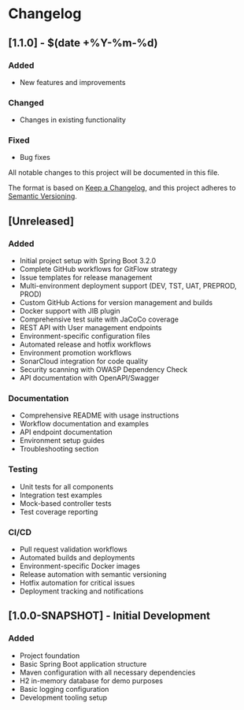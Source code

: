 # Changelog

## [1.1.0] - $(date +%Y-%m-%d)

### Added
- New features and improvements

### Changed
- Changes in existing functionality

### Fixed
- Bug fixes


All notable changes to this project will be documented in this file.

The format is based on [Keep a Changelog](https://keepachangelog.com/en/1.0.0/),
and this project adheres to [Semantic Versioning](https://semver.org/spec/v2.0.0.html).

## [Unreleased]

### Added
- Initial project setup with Spring Boot 3.2.0
- Complete GitHub workflows for GitFlow strategy
- Issue templates for release management
- Multi-environment deployment support (DEV, TST, UAT, PREPROD, PROD)
- Custom GitHub Actions for version management and builds
- Docker support with JIB plugin
- Comprehensive test suite with JaCoCo coverage
- REST API with User management endpoints
- Environment-specific configuration files
- Automated release and hotfix workflows
- Environment promotion workflows
- SonarCloud integration for code quality
- Security scanning with OWASP Dependency Check
- API documentation with OpenAPI/Swagger

### Documentation
- Comprehensive README with usage instructions
- Workflow documentation and examples
- API endpoint documentation
- Environment setup guides
- Troubleshooting section

### Testing
- Unit tests for all components
- Integration test examples
- Mock-based controller tests
- Test coverage reporting

### CI/CD
- Pull request validation workflows
- Automated builds and deployments
- Environment-specific Docker images
- Release automation with semantic versioning
- Hotfix automation for critical issues
- Deployment tracking and notifications

## [1.0.0-SNAPSHOT] - Initial Development

### Added
- Project foundation
- Basic Spring Boot application structure
- Maven configuration with all necessary dependencies
- H2 in-memory database for demo purposes
- Basic logging configuration
- Development tooling setup